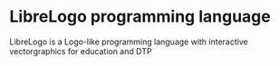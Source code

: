 # LibreLogo programming language

LibreLogo is a Logo-like programming language with interactive vectorgraphics for education and DTP

